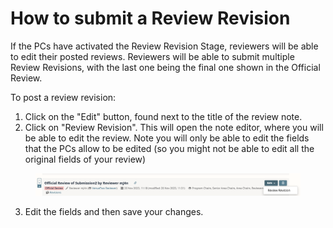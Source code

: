 # How to submit a Review Revision

If the PCs have activated the Review Revision Stage, reviewers will be able to edit their posted reviews. Reviewers will be able to submit multiple Review Revisions, with the last one being the final one shown in the Official Review.&#x20;

To post a review revision:

1. Click on the "Edit" button, found next to the title of the review note.&#x20;
2. Click on "Review Revision". This will open the note editor, where you will be able to edit the review. Note you will only be able to edit the fields that the PCs allow to be edited (so you might not be able to edit all the original fields of your review)

<figure><img src="../../.gitbook/assets/Screen Shot 2023-11-20 at 11.34.53 AM.png" alt=""><figcaption></figcaption></figure>

3. Edit the fields and then save your changes.
